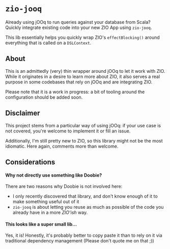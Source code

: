 # `zio-jooq`

Already using jOOq to run queries against your database from Scala? 
Quickly integrate existing code into your new ZIO App using `zio-jooq`.  

This lib essentially helps you quickly wrap ZIO's `effectBlocking()` around everything that is called on a `DSLContext`.

## About

This is an admittedly (very) thin wrapper around jOOq to let it work with ZIO. 
While it originates in a desire to learn more about ZIO, it also serves a real purpose in some codebases that rely
on jOOq and are integrating ZIO.

Please note that it is a work in progress: a bit of tooling around the configuration should be added soon.

## Disclaimer

This project stems from a particular way of using jOOq: if your use case is not covered, you're welcome to
implement it or fill an issue.

Additionally, I'm still pretty new to ZIO, so this library might not be the most idiomatic. Here again, comments more than welcome.  

## Considerations
#### Why not directly use something like Doobie?

There are two reasons why Doobie is not involved here:
 - I only recently discovered that library, and don't know enough of it to make something useful out of it
 - `zio-jooq` is about letting you reuse as much as possible of the code you already have in a more _ZIO'ish_ way.
 
#### This looks like a super small lib...

Yes, it is! Honestly, it's probably better to copy paste it than to rely on it via traditional dependency management
(Please don't quote me on that ;)) 
 